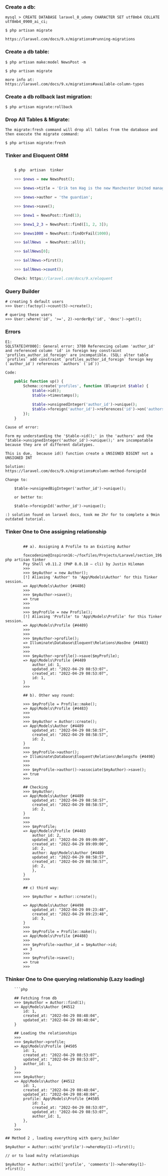 ### Create a db:

    mysql > CREATE DATABASE laravel_8_udemy CHARACTER SET utf8mb4 COLLATE utf8mb4_0900_ai_ci;

    $ php artisan migrate

    https://laravel.com/docs/9.x/migrations#running-migrations

### Create a db table:

    $ php artisan make:model NewsPost -m

    $ php artisan migrate

    more info at:
    https://laravel.com/docs/9.x/migrations#available-column-types
    

### Create a db rollback last migration:

    $ php artisan migrate:rollback


### Drop All Tables & Migrate:

    The migrate:fresh command will drop all tables from the database and 
    then execute the migrate command:

    $ php artisan migrate:fresh


### Tinker and Eloquent ORM
```php

    $ php  artisan  tinker

    >>> $news = new NewsPost();

    >>> $news->title = 'Erik ten Hag is the new Manchester United manager';

    >>> $news->author = 'the guardian';

    >>> $news->save();

    >>> $new1 = NewsPost::find(1);

    >>> $new1_2_3 = NewsPost::find([1, 2, 3]);

    >>> $news1000 = NewsPost::findOrFail(1000);

    >>> $allNews  = NewsPost::all();

    >>> $allNews[0];

    >>> $allNews->first();

    >>> $allNews->count();

    Check: https://laravel.com/docs/9.x/eloquent
```

### Query Builder

    # creating 5 default users
    >>> User::factoy()->count(5)->create();

    # quering these users
    >>> User::where('id', '>=', 2)->orderBy('id', 'desc')->get();


### Errors

    E1:
    SQLSTATE[HY000]: General error: 3780 Referencing column 'author_id' and referenced column 'id' in foreign key constraint 'profiles_author_id_foreign' are incompatible. (SQL: alter table `profiles` add constraint `profiles_author_id_foreign` foreign key (`author_id`) references `authors` (`id`))

    Code:
```php
    public function up() {
        Schema::create('profiles', function (Blueprint $table) {
            $table->id();
            $table->timestamps();

            $table->unsignedInteger('author_id')->unique();
            $table->foreign('author_id')->references('id')->on('authors');
        });
    }
```

    Cause of error:

    Form my understanding the '$table->id();' in the 'authors' and the
    '$table->unsignedInteger('author_id')->unique();' are incompatable 
    because they are of different datatypes.

    This is due,  because id() function create a UNSIGNED BIGINT not a UNSIGNED INT

    Solution:
    https://laravel.com/docs/9.x/migrations#column-method-foreignId

    Change to:

        $table->unsignedBigInteger('author_id')->unique();
        
        or better to:

        $table->foreignId('author_id')->unique();

    :) solution found on laravel docs, took me 2hr for to complete a 9min outdated tutorial.


### Tinker One to One assigning relationship 

```php:

        ## a). Assigning A Profile to an Existing Author

        foxcodenine@Inspiron16:~/foxfiles/Projects/Laravel/section_19$ php artisan tinker
        Psy Shell v0.11.2 (PHP 8.0.18 — cli) by Justin Hileman
        >>> 
        >>> $myAuthor = new Author();
        [!] Aliasing 'Author' to 'App\Models\Author' for this Tinker session.
        => App\Models\Author {#4486}
        >>> 
        >>> $myAuthor->save();
        => true
        >>> 
        >>> 
        >>> $myProfile = new Profile();
        [!] Aliasing 'Profile' to 'App\Models\Profile' for this Tinker session.
        => App\Models\Profile {#4489}
        >>> 
        >>> 
        >>> $myAuthor->profile();
        => Illuminate\Database\Eloquent\Relations\HasOne {#4483}
        >>> 
        >>> 
        >>> $myAuthor->profile()->save($myProfile);
        => App\Models\Profile {#4489
            author_id: 1,
            updated_at: "2022-04-29 08:53:07",
            created_at: "2022-04-29 08:53:07",
            id: 1,
        }
        >>> 

        ## b). Other way round:

        >>> $myProfile = Profile::make();
        => App\Models\Profile {#4483}
        >>> 
        >>> 
        >>> $myAuthor = Author::create();
        => App\Models\Author {#4489
            updated_at: "2022-04-29 08:58:57",
            created_at: "2022-04-29 08:58:57",
            id: 2,
        }
        >>> 
        >>> $myProfile->author();
        => Illuminate\Database\Eloquent\Relations\BelongsTo {#4498}
        >>> 
        >>> 
        >>> $myProfile->author()->associate($myAuthor)->save();
        => true
        >>> 

        ## Checking
        >>> $myAuthor;
        => App\Models\Author {#4489
            updated_at: "2022-04-29 08:58:57",
            created_at: "2022-04-29 08:58:57",
            id: 2,
        }
        >>> 
        >>> 
        >>> $myProfile;
        => App\Models\Profile {#4483
            author_id: 2,
            updated_at: "2022-04-29 09:09:00",
            created_at: "2022-04-29 09:09:00",
            id: 2,
            author: App\Models\Author {#4489
            updated_at: "2022-04-29 08:58:57",
            created_at: "2022-04-29 08:58:57",
            id: 2,
            },
        }
        >>>

        ## c) third way:

        >>> $myAuthor = Author::create();

        => App\Models\Author {#4498
            updated_at: "2022-04-29 09:23:48",
            created_at: "2022-04-29 09:23:48",
            id: 3,
        }
        >>> 
        >>> $myProfile = Profile::make();
        => App\Models\Profile {#4488}
        >>> 
        >>> $myProfile->author_id = $myAuthor->id;
        => 3
        >>> 
        >>> $myProfile->save();
        => true
        >>>
```
### Thinker One to One querying relationship (Lazy loading)

        ```php

        ## Fetching from db
        >>> $myAuthor = Author::find(1);
        => App\Models\Author {#4512
            id: 1,
            created_at: "2022-04-29 08:48:04",
            updated_at: "2022-04-29 08:48:04",
        }

        ## Loading the relationships
        >>> 
        >>> $myAuthor->profile;
        => App\Models\Profile {#4505
            id: 1,
            created_at: "2022-04-29 08:53:07",
            updated_at: "2022-04-29 08:53:07",
            author_id: 1,
        }
        >>> 
        >>> $myAuthor;
        => App\Models\Author {#4512
            id: 1,
            created_at: "2022-04-29 08:48:04",
            updated_at: "2022-04-29 08:48:04",
            profile: App\Models\Profile {#4505
                id: 1,
                created_at: "2022-04-29 08:53:07",
                updated_at: "2022-04-29 08:53:07",
                author_id: 1,
            },
        }
        >>> 

    ## Method 2 , loading everything with query_builder

    $myAuthor = Author::with('profile')->whereKey(1)->first();
    
    // or to load multy relationships

    $myAuthor = Author::with(['profile', 'comments'])->whereKey(1)->first();
```

        





    